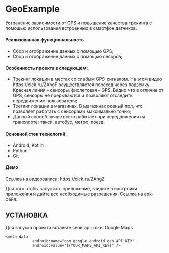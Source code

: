# GeoExample

Устранение зависимости от GPS и повышение качества трекинга с помощью использования встроенных в смартфон датчиков.

<h4>Реализованная функциональность</h4>
<ul>
    <li>Сбор и отображение данных с помощью GPS;</li>
    <li>Сбор и отображение данных с помощью сесоров;</li>
</ul> 
<h4>Особенность проекта в следующем:</h4>
<ul>
 <li>Трекинг локации в местах со слабым GPS-сигналом. На этом видео https://clck.ru/ZAhgF осуществляется переход через подземку. Красная линия – сенсоры, фиолетовая – GPS. Видно что в отличие от GPS, сенсоры не прерываются и позволяют отследить передвижение пользователя;</li>
 <li>Трегинг локации в магазинах. В магазинах ровный пол, что позволяет работать с сенсорами максимально точно;</li>
 <li>Данный способ лучше всего работает при передвижении на транспорте: такси, автобус, метро, поезд.</li>  
</ul>
<h4>Основной стек технологий:</h4>
<ul>
  <li>Android, Kotlin</li>
  <li>Python</li>
	<li>Git</li>
</ul>

<h4>Демо</h4>
<p>Ссылка на видеозаписи: https://clck.ru/ZAhgZ </p>
<p>Для того чтобы запустить приложение, зайдите в настройки приложения и дайте все необходимые разрешения. Ссылка на apk-файл: </p>

УСТАНОВКА
------------
Для запуска проекта вставьте свой api-ключ Google Maps
~~~
<meta-data
            android:name="com.google.android.geo.API_KEY"
            android:value="${YOUR_MAPS_API_KEY}" />
~~~

